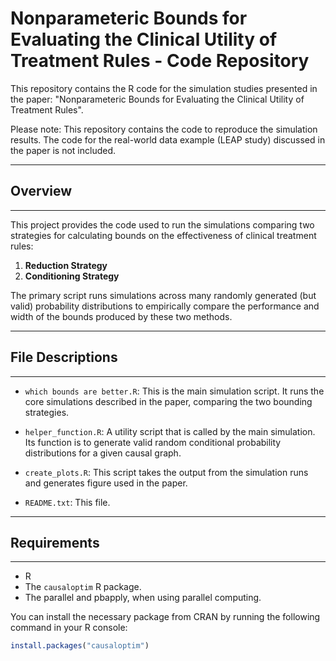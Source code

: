  Nonparameteric Bounds for Evaluating the Clinical Utility of
Treatment Rules - Code Repository
======================================================================

This repository contains the R code for the simulation studies presented in the paper: "Nonparameteric Bounds for Evaluating the Clinical Utility of
Treatment Rules".

Please note: This repository contains the code to reproduce the simulation results. The code for the real-world data example (LEAP study) discussed in the paper is not included.

-----------------------
## Overview
-----------------------

This project provides the code used to run the simulations comparing two strategies for calculating bounds on the effectiveness of clinical treatment rules:

1.  **Reduction Strategy**
2.  **Conditioning Strategy**

The primary script runs simulations across many randomly generated (but valid) probability distributions to empirically compare the performance and width of the bounds produced by these two methods.

-----------------------
## File Descriptions
-----------------------

- `which bounds are better.R`:
  This is the main simulation script. It runs the core simulations described in the paper, comparing the two bounding strategies.

- `helper_function.R`:
  A utility script that is called by the main simulation. Its function is to generate valid random conditional probability distributions for a given causal graph.

- `create_plots.R`:
  This script takes the output from the simulation runs and generates figure used in the paper.

- `README.txt`:
  This file.

-----------------------
## Requirements
-----------------------

- R
- The `causaloptim` R package.
- The parallel and pbapply, when using parallel computing.

You can install the necessary package from CRAN by running the following command in your R console:

```R
install.packages("causaloptim")
